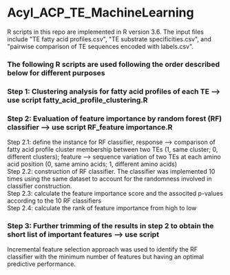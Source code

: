 # Acyl_ACP_TE_MachineLearning
R scripts in this repo are implemented in R version 3.6.
The input files include "TE fatty acid profiles.csv", "TE substrate specificities.csv", and "pairwise comparison of TE sequences encoded with labels.csv".

### The following R scripts are used following the order described below for different purposes
### Step 1: Clustering analysis for fatty acid profiles of each TE --> use script fatty_acid_profile_clustering.R
### Step 2: Evaluation of feature importance by random forest (RF) classifier --> use script RF_feature importance.R
Step 2.1: define the instance for RF classifier, response --> comparison of fatty acid profile cluster membership between two TEs (1, same cluster; 0, different clusters); feature --> sequence variation of two TEs at each amino acid position (0, same amino acids; 1, different amino acids)<br>
Step 2.2: construction of RF classifier. The classifier was implemented 10 times using the same dataset to account for the randomness involved in classifier construction.<br>
Step 2.3: calculate the feature importance score and the associted p-values according to the 10 RF classifiers<br>
Step 2.4: calculate the rank of feature importance from high to low <br>
### Step 3: Further trimming of the results in step 2 to obtain the short list of important features --> use script  
Incremental feature selection approach was used to identify the RF classifier with the minimum number of features but having an optimal predictive performance. 
